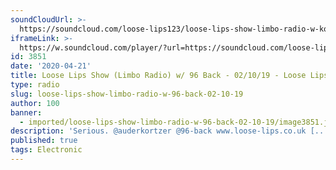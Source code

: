 ```yaml
---
soundCloudUrl: >-
  https://soundcloud.com/loose-lips123/loose-lips-show-limbo-radio-w-kortzer-96-back-02102019
iframeLink: >-
  https://w.soundcloud.com/player/?url=https://soundcloud.com/loose-lips123/loose-lips-show-limbo-radio-w-kortzer-96-back-02102019&color=00aabb&auto_play=false&hide_related=false&show_comments=true&show_user=true&show_reposts=false
id: 3851
date: '2020-04-21'
title: Loose Lips Show (Limbo Radio) w/ 96 Back - 02/10/19 - Loose Lips
type: radio
slug: loose-lips-show-limbo-radio-w-96-back-02-10-19
author: 100
banner:
  - imported/loose-lips-show-limbo-radio-w-96-back-02-10-19/image3851.jpeg
description: 'Serious. @auderkortzer @96-back www.loose-lips.co.uk [...]Read More...'
published: true
tags: Electronic
---
```

